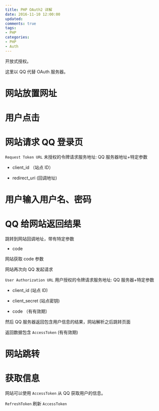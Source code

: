 ```yaml
---
title: PHP OAuth2 详解
date: 2016-11-10 12:00:00
updated:
comments: true
tags:
- PHP
categories:
- PHP
- Auth
---
```


开放式授权。

<!--more-->

这里以 QQ 代替 OAuth 服务器。

# 网站放置网址

# 用户点击

# 网站请求 QQ 登录页

`Request Token URL` 未授权的令牌请求服务地址: QQ 服务器地址+特定参数

* client_id （站点 ID）

* redirect_uri  (回调地址)

# 用户输入用户名、密码

# QQ 给网站返回结果

跳转到网站回调地址，带有特定参数

* code

网站获取 code 参数

网站再次向 QQ 发起请求

`User Authorization URL` 用户授权的令牌请求服务地址: QQ 服务器+特定参数

* client_id (站点 ID)

* client_secret (站点密钥)

* code （有有效期）

然后 QQ 服务器返回包含用户信息的结果，网站解析之后跳转页面

返回数据包含 `AccessToken` (有有效期)

# 网站跳转

# 获取信息

网站可以使用 `AccessToken` 从 QQ 获取用户的信息。

`RefreshToken` 刷新 `AccessToken`
